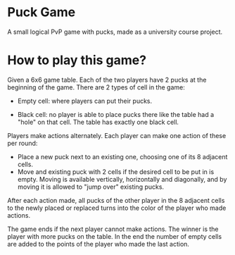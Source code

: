 Puck Game
=========

A small logical PvP game with pucks, made as a university course project.

# How to play this game?

Given a 6x6 game table. Each of the two players have 2 pucks at the beginning of the game. There are 2 types of cell in the game:

* Empty cell: where players can put their pucks.

* Black cell: no player is able to place pucks there like the table had a "hole" on that cell. The table has exactly one black cell.

Players make actions alternately. Each player can make one action of these per round:

* Place a new puck next to an existing one, choosing one of its 8 adjacent cells.
* Move and existing puck with 2 cells if the desired cell to be put in is empty. Moving is available vertically, horizontally and diagonally, and by moving it is allowed to "jump over" existing pucks.

After each action made, all pucks of the other player in the 8 adjacent cells to the newly placed or replaced turns into the color of the player who made actions.

The game ends if the next player cannot make actions. The winner is the player with more pucks on the table. In the end the number of empty cells are added to the points of the player who made the last action.
